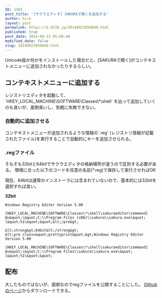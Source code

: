 ```yaml
---
ID: 1365
post_title: '[サクラエディタ] SAKURAで開くを追加する'
author: hiro
layout: post
permalink: https://b.0218.jp/20140923050840.html
published: true
post_date: 2014-09-23 05:08:40
modified_date: false
slug: 20140923050840.html
---
```

Unicode版か何かをインストールした場合だと、[SAKURAで開く]がコンテキストメニューに追加されなかったりするらしい。
<!--more-->
<h2>コンテキストメニューに追加する</h2>
レジストリエディタを起動して、`HKEY_LOCAL_MACHINE\SOFTWARE\Classes\*\shell` を辿って追加していくのも良いが、面倒臭いし、気軽に失敗できない。

<h3>自動的に追加させる</h3>
コンテキストメニューが追加されるような情報の`.reg` (レジストリ情報が記載されたファイル)を実行することで自動的にキーを追加させられる。

<h3>.regファイル</h3>
そもそも32bitと64bitでサクラエディタの格納場所が違うので区別する必要がある。
環境に合った以下のコードを任意の名前(*.reg)で保存して実行させればOK

現在、64bitは通常のインストーラには含まれていないので、基本的には32bitを選択すれば良い。

<strong>32bit</strong>
```
Windows Registry Editor Version 5.00

[HKEY_LOCAL_MACHINE\SOFTWARE\Classes\*\shell\sakuraeditor\command]
@=&quot;\&quot;C:\\Program Files (x86)\\sakura\\sakura.exe\&quot; \&quot;%1\&quot;&quot;&lt;/pre&gt;

&lt;strong&gt;64bit&lt;/strong&gt;
&lt;pre class=&quot;prettyprint&quot;&gt;Windows Registry Editor Version 5.00

[HKEY_LOCAL_MACHINE\SOFTWARE\Classes\*\shell\sakuraeditor\command]
@=&quot;\&quot;C:\\Program Files\\sakura\\sakura.exe\&quot; \&quot;%1\&quot;&quot;
```

<h2>配布</h2>
大したものではないが、面倒なのでregファイルを公開することにした。
<a href="https://github.com/hiro0218/register-files/tree/master/oepn-with-sakura">Githubのページ</a>からダウンロードできる。